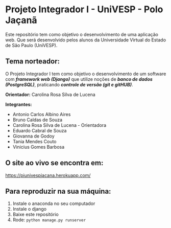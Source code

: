 # Projeto Integrador I - UniVESP - Polo Jaçanã

Este repositório tem como objetivo o desenvolvimento de uma aplicação web. Que será desenvolvido pelos alunos da Universidade Virtual do Estado de São Paulo (UniVESP).

## Tema norteador:

O Projeto Integrador I tem como objetivo o desenvolvimento de um software com **_framework web (Django)_** que utilize noções de **_banco de dados (PostgreSQL)_**, praticando **_controle de versão (git e gitHUB)_**.

**Orientador:** Carolina Rosa Silva de Lucena

**Integrantes:** 

- Antonio Carlos Albino Aires
- Bruno Caldas de Souza
- Carolina Rosa Silva de Lucena - Orientadora
- Eduardo Cabral de Souza
- Giovanna de Godoy
- Tania Mendes Couto
- Vinicius Gomes Barbosa

## O site ao vivo se encontra em:

https://piunivespjacana.herokuapp.com/

## Para reproduzir na sua máquina:
1. Instale o anaconda no seu computador
2. Instale o django
3. Baixe este repositório
4. Rode: ```python manage.py runserver```

